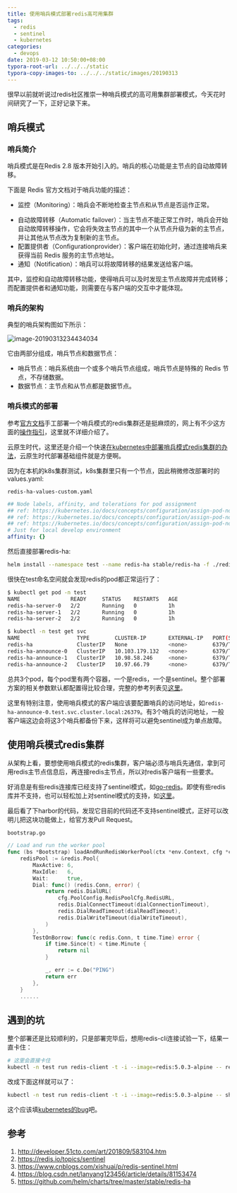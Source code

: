 ```yaml
---
title: 使用哨兵模式部署redis高可用集群
tags:
  - redis
  - sentinel
  - kubernetes
categories:
  - devops
date: 2019-03-12 10:50:00+08:00
typora-root-url: ../../../static
typora-copy-images-to: ../../../static/images/20190313
---
```


很早以前就听说过redis社区推崇一种哨兵模式的高可用集群部署模式，今天花时间研究了一下，正好记录下来。

## 哨兵模式

### 哨兵简介

哨兵模式是在Redis 2.8 版本开始引入的。哨兵的核心功能是主节点的自动故障转移。

下面是 Redis 官方文档对于哨兵功能的描述：

* 监控（Monitoring）：哨兵会不断地检查主节点和从节点是否运作正常。

- 自动故障转移（Automatic failover）：当主节点不能正常工作时，哨兵会开始自动故障转移操作，它会将失效主节点的其中一个从节点升级为新的主节点，并让其他从节点改为复制新的主节点。
- 配置提供者（Configurationprovider）：客户端在初始化时，通过连接哨兵来获得当前 Redis 服务的主节点地址。
- 通知（Notification）：哨兵可以将故障转移的结果发送给客户端。

其中，监控和自动故障转移功能，使得哨兵可以及时发现主节点故障并完成转移；而配置提供者和通知功能，则需要在与客户端的交互中才能体现。

### 哨兵的架构

典型的哨兵架构图如下所示：

![image-20190313234434034](/images/20190313/image-20190313234434034.png)

它由两部分组成，哨兵节点和数据节点：

- 哨兵节点：哨兵系统由一个或多个哨兵节点组成，哨兵节点是特殊的 Redis 节点，不存储数据。
- 数据节点：主节点和从节点都是数据节点。

### 哨兵模式的部署

参考[官方文档](https://redis.io/topics/sentinel)手工部署一个哨兵模式的redis集群还是挺麻烦的，网上有不少这方面的[操作指引](https://www.cnblogs.com/xishuai/p/redis-sentinel.html)，这里就不详细介绍了。

云原生时代，这里还是介绍一个快速[在kubernetes中部署哨兵模式redis集群的办法](https://github.com/helm/charts/tree/master/stable/redis-ha)，云原生时代部署基础组件就是方便啊。

因为在本机的k8s集群测试，k8s集群里只有一个节点，因此稍微修改部署时的values.yaml:

`redis-ha-values-custom.yaml`

```yaml
## Node labels, affinity, and tolerations for pod assignment
## ref: https://kubernetes.io/docs/concepts/configuration/assign-pod-node/#nodeselector
## ref: https://kubernetes.io/docs/concepts/configuration/assign-pod-node/#taints-and-tolerations-beta-feature
## ref: https://kubernetes.io/docs/concepts/configuration/assign-pod-node/#affinity-and-anti-affinity
# Just for local develop environment
affinity: {}
```

然后直接部署redis-ha:

```bash
helm install --namespace test --name redis-ha stable/redis-ha -f ./redis-ha-values-custom.yaml
```

很快在test命名空间就会发现redis的pod都正常运行了：

```bash
$ kubectl get pod -n test
NAME                READY     STATUS    RESTARTS   AGE
redis-ha-server-0   2/2       Running   0          1h
redis-ha-server-1   2/2       Running   0          1h
redis-ha-server-2   2/2       Running   0          1h

$ kubectl -n test get svc
NAME                  TYPE        CLUSTER-IP       EXTERNAL-IP   PORT(S)              AGE
redis-ha              ClusterIP   None             <none>        6379/TCP,26379/TCP   2h
redis-ha-announce-0   ClusterIP   10.103.179.132   <none>        6379/TCP,26379/TCP   2h
redis-ha-announce-1   ClusterIP   10.98.58.246     <none>        6379/TCP,26379/TCP   2h
redis-ha-announce-2   ClusterIP   10.97.66.79      <none>        6379/TCP,26379/TCP   2h
```

总共3个pod，每个pod里有两个容器，一个是redis，一个是sentinel。整个部署方案的相关参数默认都配置得比较合理，完整的参考列表见[这里](https://github.com/helm/charts/tree/master/stable/redis-ha#configuration)。

这里有特别注意，使用哨兵模式的客户端应该要配置哨兵的访问地址，如`redis-ha-announce-0.test.svc.cluster.local:26379`。有3个哨兵的访问地址，一般客户端这边会将这3个哨兵都备份下来，这样将可以避免sentinel成为单点故障。

## 使用哨兵模式redis集群

从架构上看，要想使用哨兵模式的redis集群，客户端必须与哨兵先通信，拿到可用redis主节点信息后，再连接redis主节点，所以对redis客户端有一些要求。

好消息是有些redis连接库已经支持了sentinel模式，如[go-redis](https://godoc.org/github.com/go-redis/redis#NewFailoverClient)。即使有些redis库并不支持，也可以轻松加上对sentinel模式的支持，如[这里](https://blog.csdn.net/lanyang123456/article/details/81153474)。

最后看了下harbor的代码，发现它目前的代码还不支持sentinel模式，正好可以改明儿把这块功能做上，给官方发Pull Request。

`bootstrap.go`

```go
// Load and run the worker pool
func (bs *Bootstrap) loadAndRunRedisWorkerPool(ctx *env.Context, cfg *config.Configuration) (pool.Interface, error) {
	redisPool := &redis.Pool{
		MaxActive: 6,
		MaxIdle:   6,
		Wait:      true,
		Dial: func() (redis.Conn, error) {
			return redis.DialURL(
				cfg.PoolConfig.RedisPoolCfg.RedisURL,
				redis.DialConnectTimeout(dialConnectionTimeout),
				redis.DialReadTimeout(dialReadTimeout),
				redis.DialWriteTimeout(dialWriteTimeout),
			)
		},
		TestOnBorrow: func(c redis.Conn, t time.Time) error {
			if time.Since(t) < time.Minute {
				return nil
			}

			_, err := c.Do("PING")
			return err
		},
	}
    ......
```

## 遇到的坑

整个部署还是比较顺利的，只是部署完毕后，想用redis-cli连接试验一下，结果一直卡住：

```bash
# 这里会直接卡住
kubectl -n test run redis-client -t -i --image=redis:5.0.3-alpine -- redis-cli -h redis-ha-announce-0.test.svc.cluster.local -p 26379
```

改成下面这样就可以了：

```bash
kubectl -n test run redis-client -t -i --image=redis:5.0.3-alpine -- sh -c "sleep 3; redis-cli -h redis-ha-announce-0.test.svc.cluster.local -p 26379"
```

这个应该填[kubernetes的bug](https://github.com/kubernetes/kubernetes/issues/28695)吧。

## 参考

1. http://developer.51cto.com/art/201809/583104.htm
2. https://redis.io/topics/sentinel
3. https://www.cnblogs.com/xishuai/p/redis-sentinel.html
4. https://blog.csdn.net/lanyang123456/article/details/81153474
5. https://github.com/helm/charts/tree/master/stable/redis-ha